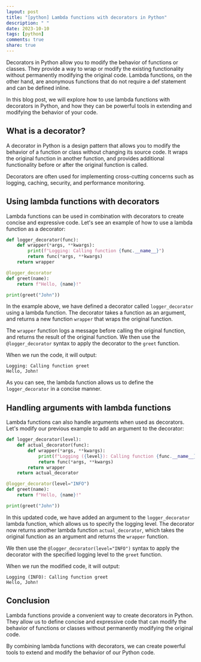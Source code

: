 ```yaml
---
layout: post
title: "[python] Lambda functions with decorators in Python"
description: " "
date: 2023-10-10
tags: [python]
comments: true
share: true
---
```


Decorators in Python allow you to modify the behavior of functions or classes. They provide a way to wrap or modify the existing functionality without permanently modifying the original code. Lambda functions, on the other hand, are anonymous functions that do not require a def statement and can be defined inline.

In this blog post, we will explore how to use lambda functions with decorators in Python, and how they can be powerful tools in extending and modifying the behavior of your code.

## What is a decorator?

A decorator in Python is a design pattern that allows you to modify the behavior of a function or class without changing its source code. It wraps the original function in another function, and provides additional functionality before or after the original function is called.

Decorators are often used for implementing cross-cutting concerns such as logging, caching, security, and performance monitoring.

## Using lambda functions with decorators

Lambda functions can be used in combination with decorators to create concise and expressive code. Let's see an example of how to use a lambda function as a decorator:

```python
def logger_decorator(func):
    def wrapper(*args, **kwargs):
        print(f"Logging: Calling function {func.__name__}")
        return func(*args, **kwargs)
    return wrapper

@logger_decorator
def greet(name):
    return f"Hello, {name}!"

print(greet("John"))
```

In the example above, we have defined a decorator called `logger_decorator` using a lambda function. The decorator takes a function as an argument, and returns a new function `wrapper` that wraps the original function.

The `wrapper` function logs a message before calling the original function, and returns the result of the original function. We then use the `@logger_decorator` syntax to apply the decorator to the `greet` function.

When we run the code, it will output:

```
Logging: Calling function greet
Hello, John!
```

As you can see, the lambda function allows us to define the `logger_decorator` in a concise manner.

## Handling arguments with lambda functions

Lambda functions can also handle arguments when used as decorators. Let's modify our previous example to add an argument to the decorator:

```python
def logger_decorator(level):
    def actual_decorator(func):
        def wrapper(*args, **kwargs):
            print(f"Logging ({level}): Calling function {func.__name__}")
            return func(*args, **kwargs)
        return wrapper
    return actual_decorator

@logger_decorator(level="INFO")
def greet(name):
    return f"Hello, {name}!"

print(greet("John"))
```

In this updated code, we have added an argument to the `logger_decorator` lambda function, which allows us to specify the logging level. The decorator now returns another lambda function `actual_decorator`, which takes the original function as an argument and returns the `wrapper` function.

We then use the `@logger_decorator(level="INFO")` syntax to apply the decorator with the specified logging level to the `greet` function.

When we run the modified code, it will output:

```
Logging (INFO): Calling function greet
Hello, John!
```

## Conclusion

Lambda functions provide a convenient way to create decorators in Python. They allow us to define concise and expressive code that can modify the behavior of functions or classes without permanently modifying the original code.

By combining lambda functions with decorators, we can create powerful tools to extend and modify the behavior of our Python code.